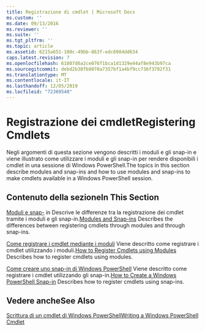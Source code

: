 ```yaml
---
title: Registrazione di cmdlet | Microsoft Docs
ms.custom: ''
ms.date: 09/13/2016
ms.reviewer: ''
ms.suite: ''
ms.tgt_pltfrm: ''
ms.topic: article
ms.assetid: 6215a651-100c-49bb-863f-edc6984dd634
caps.latest.revision: 7
ms.openlocfilehash: 61807d6a2ce076f1bca1d1329e44af8e943b97ca
ms.sourcegitcommit: debd2b38fb8070a7357bf1a4bf9cc736f3702f31
ms.translationtype: MT
ms.contentlocale: it-IT
ms.lasthandoff: 12/05/2019
ms.locfileid: "72369540"
---
```

# <a name="registering-cmdlets"></a><span data-ttu-id="70b9b-102">Registrazione dei cmdlet</span><span class="sxs-lookup"><span data-stu-id="70b9b-102">Registering Cmdlets</span></span>

<span data-ttu-id="70b9b-103">Negli argomenti di questa sezione vengono descritti i moduli e gli snap-in e viene illustrato come utilizzare i moduli e gli snap-in per rendere disponibili i cmdlet in una sessione di Windows PowerShell.</span><span class="sxs-lookup"><span data-stu-id="70b9b-103">The topics in this section describe modules and snap-ins and how to use modules and snap-ins to make cmdlets available in a Windows PowerShell session.</span></span>

## <a name="in-this-section"></a><span data-ttu-id="70b9b-104">Contenuto della sezione</span><span class="sxs-lookup"><span data-stu-id="70b9b-104">In This Section</span></span>

<span data-ttu-id="70b9b-105">[Moduli e snap-](./modules-and-snap-ins.md) in Descrive le differenze tra la registrazione dei cmdlet tramite i moduli e gli snap-in.</span><span class="sxs-lookup"><span data-stu-id="70b9b-105">[Modules and Snap-ins](./modules-and-snap-ins.md) Describes the differences between registering cmdlets through modules and through snap-ins.</span></span>

<span data-ttu-id="70b9b-106">[Come registrare i cmdlet mediante i moduli](./how-to-import-cmdlets-using-modules.md) Viene descritto come registrare i cmdlet utilizzando i moduli.</span><span class="sxs-lookup"><span data-stu-id="70b9b-106">[How to Register Cmdlets using Modules](./how-to-import-cmdlets-using-modules.md) Describes how to register cmdlets using modules.</span></span>

<span data-ttu-id="70b9b-107">[Come creare uno snap-in di Windows PowerShell](./how-to-create-a-windows-powershell-snap-in.md) Viene descritto come registrare i cmdlet utilizzando gli snap-in.</span><span class="sxs-lookup"><span data-stu-id="70b9b-107">[How to Create a Windows PowerShell Snap-in](./how-to-create-a-windows-powershell-snap-in.md) Describes how to register cmdlets using snap-ins.</span></span>

## <a name="see-also"></a><span data-ttu-id="70b9b-108">Vedere anche</span><span class="sxs-lookup"><span data-stu-id="70b9b-108">See Also</span></span>

[<span data-ttu-id="70b9b-109">Scrittura di un cmdlet di Windows PowerShell</span><span class="sxs-lookup"><span data-stu-id="70b9b-109">Writing a Windows PowerShell Cmdlet</span></span>](./writing-a-windows-powershell-cmdlet.md)
